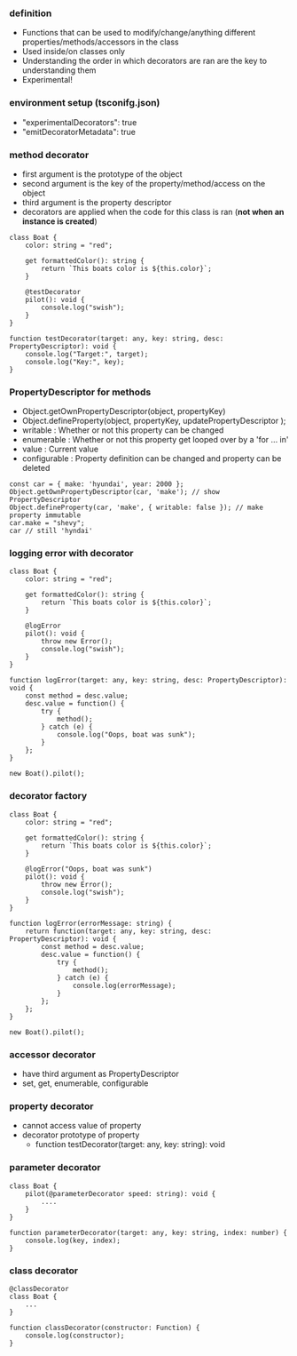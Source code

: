 ### definition
  - Functions that can be used to modify/change/anything different properties/methods/accessors in the class
  - Used inside/on classes only
  - Understanding the order in which decorators are ran are the key to understanding them
  - Experimental!

### environment setup (tsconifg.json)
  - "experimentalDecorators": true
  - "emitDecoratorMetadata": true

### method decorator
  - first argument is the prototype of the object
  - second argument is the key of the property/method/access on the object
  - third argument is the property descriptor
  - decorators are applied when the code for this class is ran (**not when an instance is created**)
```
class Boat {
    color: string = "red";

    get formattedColor(): string {
        return `This boats color is ${this.color}`;
    }

    @testDecorator
    pilot(): void {
        console.log("swish");
    }
}

function testDecorator(target: any, key: string, desc: PropertyDescriptor): void {
    console.log("Target:", target);
    console.log("Key:", key);
} 
```

### PropertyDescriptor for methods
  - Object.getOwnPropertyDescriptor(object, propertyKey)
  - Object.defineProperty(object, propertyKey, updatePropertyDescriptor );
  - writable : Whether or not this property can be changed
  - enumerable : Whether or not this property get looped over by a 'for ... in'
  - value : Current value
  - configurable : Property definition can be changed and property can be deleted
```
const car = { make: 'hyundai', year: 2000 };
Object.getOwnPropertyDescriptor(car, 'make'); // show PropertyDescriptor 
Object.defineProperty(car, 'make', { writable: false }); // make property immutable
car.make = "shevy";
car // still 'hyndai'
```

### logging error with decorator
```
class Boat {
    color: string = "red";

    get formattedColor(): string {
        return `This boats color is ${this.color}`;
    }

    @logError
    pilot(): void {
        throw new Error();
        console.log("swish");
    }
}

function logError(target: any, key: string, desc: PropertyDescriptor): void {
    const method = desc.value;
    desc.value = function() {
        try {
            method();
        } catch (e) {
            console.log("Oops, boat was sunk");
        }
    };
}

new Boat().pilot();
```

### decorator factory
```
class Boat {
    color: string = "red";

    get formattedColor(): string {
        return `This boats color is ${this.color}`;
    }

    @logError("Oops, boat was sunk")
    pilot(): void {
        throw new Error();
        console.log("swish");
    }
}

function logError(errorMessage: string) {
    return function(target: any, key: string, desc: PropertyDescriptor): void {
        const method = desc.value;
        desc.value = function() {
            try {
                method();
            } catch (e) {
                console.log(errorMessage);
            }
        };
    };
}

new Boat().pilot();
```

### accessor decorator
  - have third argument as PropertyDescriptor
  - set, get, enumerable, configurable

### property decorator
  - cannot access value of property
  - decorator prototype of property
    - function testDecorator(target: any, key: string): void

### parameter decorator
```
class Boat {
    pilot(@parameterDecorator speed: string): void {
        ....
    }
}

function parameterDecorator(target: any, key: string, index: number) {
    console.log(key, index);
}
```

### class decorator
```
@classDecorator
class Boat {
    ...
}

function classDecorator(constructor: Function) {
    console.log(constructor);
}
```